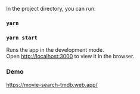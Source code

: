 In the project directory, you can run:
### `yarn`
### `yarn start`

Runs the app in the development mode.<br />
Open [http://localhost:3000](http://localhost:3000) to view it in the browser.


### Demo
https://movie-search-tmdb.web.app/
